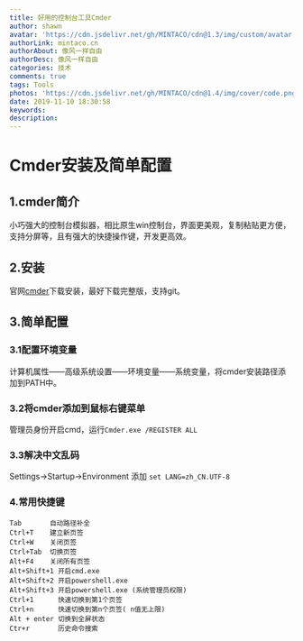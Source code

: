 ```yaml
---
title: 好用的控制台工具Cmder
author: shawn
avatar: 'https://cdn.jsdelivr.net/gh/MINTACO/cdn@1.3/img/custom/avatar.jpg'
authorLink: mintaco.cn
authorAbout: 像风一样自由
authorDesc: 像风一样自由
categories: 技术
comments: true
tags: Tools
photos: 'https://cdn.jsdelivr.net/gh/MINTACO/cdn@1.4/img/cover/code.png'
date: 2019-11-10 18:30:58
keywords:
description:
---
```


# Cmder安装及简单配置

## 1.cmder简介
小巧强大的控制台模拟器，相比原生win控制台，界面更美观，复制粘贴更方便，支持分屏等，且有强大的快捷操作键，开发更高效。

## 2.安装
官网[cmder](https://cmder.net/)下载安装，最好下载完整版，支持git。

## 3.简单配置
### 3.1配置环境变量
计算机属性——高级系统设置——环境变量——系统变量，将cmder安装路径添加到PATH中。
### 3.2将cmder添加到鼠标右键菜单
管理员身份开启cmd，运行`Cmder.exe /REGISTER ALL`
### 3.3解决中文乱码
Settings->Startup->Environment 添加
`set LANG=zh_CN.UTF-8`

### 4.常用快捷键
```
Tab       自动路径补全
Ctrl+T    建立新页签
Ctrl+W    关闭页签
Ctrl+Tab  切换页签
Alt+F4    关闭所有页签
Alt+Shift+1 开启cmd.exe
Alt+Shift+2 开启powershell.exe
Alt+Shift+3 开启powershell.exe (系统管理员权限)
Ctrl+1      快速切换到第1个页签
Ctrl+n      快速切换到第n个页签( n值无上限)
Alt + enter 切换到全屏状态
Ctr+r       历史命令搜索
```